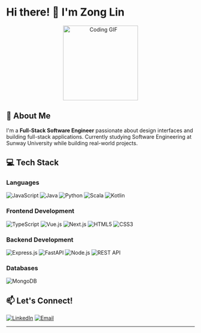# Hi there! 👋 I'm Zong Lin
<div align="center">
  <img src="https://media4.giphy.com/media/v1.Y2lkPTc5MGI3NjExZjFubzR2a3h0YTN3dGYyZjBnNWxzZTRucDRrNm8xeXNlaXN3ZHJvdyZlcD12MV9pbnRlcm5hbF9naWZfYnlfaWQmY3Q9Zw/PidSzdflbzd1sksap9/giphy.gif" width="200" alt="Coding GIF"/>
</div>

## 🚀 About Me
I'm a **Full-Stack Software Engineer** passionate about design interfaces and building full-stack applications. Currently studying Software Engineering at Sunway University while building real-world projects.

## 💻 Tech Stack

### Languages
![JavaScript](https://img.shields.io/badge/-JavaScript-F7DF1E?style=flat-square&logo=javascript&logoColor=black)
![Java](https://img.shields.io/badge/-Java-007396?style=flat-square&logo=java&logoColor=white)
![Python](https://img.shields.io/badge/-Python-3776AB?style=flat-square&logo=python&logoColor=white)
![Scala](https://img.shields.io/badge/-Scala-DC322F?style=flat-square&logo=scala&logoColor=white)
![Kotlin](https://img.shields.io/badge/-Kotlin-0095D5?style=flat-square&logo=kotlin&logoColor=white)

### Frontend Development
![TypeScript](https://img.shields.io/badge/-TypeScript-3178C6?style=flat-square&logo=typescript&logoColor=white)
![Vue.js](https://img.shields.io/badge/-Vue.js-4FC08D?style=flat-square&logo=vue.js&logoColor=white)
![Next.js](https://img.shields.io/badge/-Next.js-000000?style=flat-square&logo=next.js&logoColor=white)
![HTML5](https://img.shields.io/badge/-HTML5-E34F26?style=flat-square&logo=html5&logoColor=white)
![CSS3](https://img.shields.io/badge/-CSS3-1572B6?style=flat-square&logo=css3&logoColor=white)

### Backend Development
![Express.js](https://img.shields.io/badge/-Express.js-000000?style=flat-square&logo=express&logoColor=white)
![FastAPI](https://img.shields.io/badge/-FastAPI-009688?style=flat-square&logo=fastapi&logoColor=white)
![Node.js](https://img.shields.io/badge/-Node.js-339933?style=flat-square&logo=node.js&logoColor=white)
![REST API](https://img.shields.io/badge/-REST%20API-FF6C37?style=flat-square&logo=api&logoColor=white)

### Databases
![MongoDB](https://img.shields.io/badge/-MongoDB-47A248?style=flat-square&logo=mongodb&logoColor=white)

## 📫 Let's Connect!
[![LinkedIn](https://img.shields.io/badge/-LinkedIn-0077B5?style=flat-square&logo=linkedin&logoColor=white)](https://www.linkedin.com/in/goo-zong-lin-429572270)
[![Email](https://img.shields.io/badge/-Email-D14836?style=flat-square&logo=gmail&logoColor=white)](mailto:zonglingoo@gmail.com)

---
